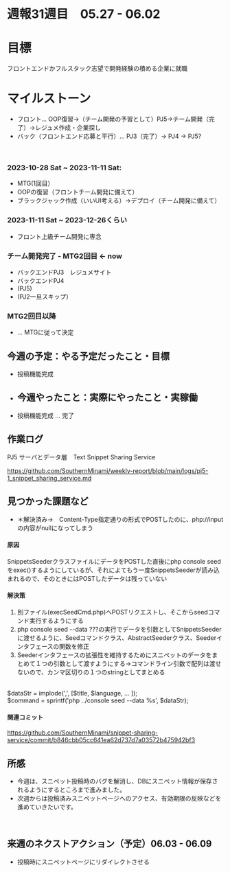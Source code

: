# 週報31週目　05.27 - 06.02

# 目標
フロントエンドかフルスタック志望で開発経験の積める企業に就職

# マイルストーン
- フロント... OOP復習→（チーム開発の予習として）PJ5→チーム開発（完了）→レジュメ作成・企業探し
- バック（フロントエンド応募と平行）... PJ3（完了）→ PJ4 → PJ5?

<br />

### 2023-10-28 Sat ~ 2023-11-11 Sat:
- MTG(1回目）
- OOPの復習（フロントチーム開発に備えて）
- ブラックジャック作成（いいUI考える）→デプロイ（チーム開発に備えて）


### 2023-11-11 Sat ~ 2023-12-26くらい
- フロント上級チーム開発に専念

### チーム開発完了 - MTG2回目 <- now
- バックエンドPJ3　レジュメサイト
- バックエンドPJ4
- (PJ5)
- (PJ2一旦スキップ）

### MTG2回目以降 
- ... MTGに従って決定

## 今週の予定：やる予定だったこと・目標
- 投稿機能完成
  
- ## 今週やったこと：実際にやったこと・実稼働
- 投稿機能完成 ... 完了

## 作業ログ

PJ5 サーバとデータ層　Text Snippet Sharing Service
<br/>

https://github.com/SouthernMinami/weekly-report/blob/main/logs/pj5-1_snippet_sharing_service.md
<br/>


## 見つかった課題など
- ＊解決済み→　Content-Type指定通りの形式でPOSTしたのに、php://inputの内容がnullになってしまう
#### 原因
SnippetsSeederクラスファイルにデータをPOSTした直後にphp console seedをexec()するようにしているが、それによてもう一度SnippetsSeederが読み込まれるので、そのときにはPOSTしたデータは残っていない
#### 解決策
1. 別ファイル(execSeedCmd.php)へPOSTリクエストし、そこからseedコマンド実行するようにする
2. php console seed --data ???の実行でデータを引数としてSnippetsSeederに渡せるように、Seedコマンドクラス、AbstractSeederクラス、Seederインタフェースの関数を修正
3. Seederインタフェースの拡張性を維持するためにスニペットのデータをまとめて１つの引数として渡すようにする→コマンドライン引数で配列は渡せないので、カンマ区切りの１つのstringとしてまとめる
<br/>
$dataStr = implode(',', [$title, $language, ... ]);
<br/>
$command = sprintf('php ../console seed --data %s', $dataStr);

#### 関連コミット

https://github.com/SouthernMinami/snippet-sharing-service/commit/b846cbb05cc641ea62d737d7a03572b475942bf3

## 所感
- 今週は、スニペット投稿時のバグを解消し、DBにスニペット情報が保存されるようにするところまで進みました。
- 次週からは投稿済みスニペットページへのアクセス、有効期限の反映などを進めていきたいです。
<br/>

## 来週のネクストアクション（予定）06.03 - 06.09
- 投稿時にスニペットページにリダイレクトさせる
<br />
